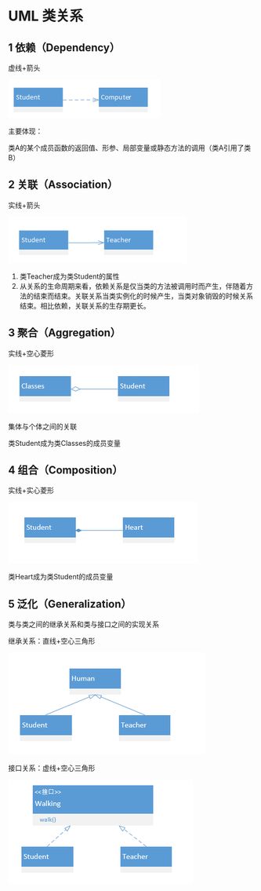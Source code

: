 # UML 类关系

## 1 依赖（Dependency）

虚线+箭头

![Dependency](Dependency.png)

主要体现：

类A的某个成员函数的返回值、形参、局部变量或静态方法的调用（类A引用了类B）



## 2 关联（Association）

实线+箭头

![Association](Association.png)

1. 类Teacher成为类Student的属性
2. 从关系的生命周期来看，依赖关系是仅当类的方法被调用时而产生，伴随着方法的结束而结束。关联关系当类实例化的时候产生，当类对象销毁的时候关系结束。相比依赖，关联关系的生存期更长。

## 3 聚合（Aggregation）

实线+空心菱形

![Aggregation](Aggregation.png)

集体与个体之间的关联

类Student成为类Classes的成员变量



## 4 组合（Composition）

实线+实心菱形

![Composition](Composition.png)

类Heart成为类Student的成员变量

## 5 泛化（Generalization）

类与类之间的继承关系和类与接口之间的实现关系



继承关系：直线+空心三角形

![Inherit](Inherit.png)

接口关系：虚线+空心三角形

![Interface](Interface.png)